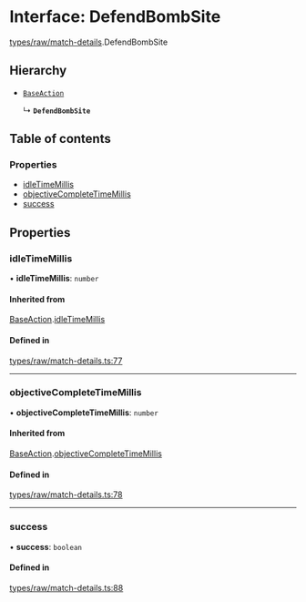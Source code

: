 # Interface: DefendBombSite

[types/raw/match-details](../modules/types_raw_match_details.md).DefendBombSite

## Hierarchy

- [`BaseAction`](types_raw_match_details.BaseAction.md)

  ↳ **`DefendBombSite`**

## Table of contents

### Properties

- [idleTimeMillis](types_raw_match_details.DefendBombSite.md#idletimemillis)
- [objectiveCompleteTimeMillis](types_raw_match_details.DefendBombSite.md#objectivecompletetimemillis)
- [success](types_raw_match_details.DefendBombSite.md#success)

## Properties

### idleTimeMillis

• **idleTimeMillis**: `number`

#### Inherited from

[BaseAction](types_raw_match_details.BaseAction.md).[idleTimeMillis](types_raw_match_details.BaseAction.md#idletimemillis)

#### Defined in

[types/raw/match-details.ts:77](https://github.com/jameslinimk/unofficial-valorant-api/blob/317491a/package/src/types/raw/match-details.ts#L77)

___

### objectiveCompleteTimeMillis

• **objectiveCompleteTimeMillis**: `number`

#### Inherited from

[BaseAction](types_raw_match_details.BaseAction.md).[objectiveCompleteTimeMillis](types_raw_match_details.BaseAction.md#objectivecompletetimemillis)

#### Defined in

[types/raw/match-details.ts:78](https://github.com/jameslinimk/unofficial-valorant-api/blob/317491a/package/src/types/raw/match-details.ts#L78)

___

### success

• **success**: `boolean`

#### Defined in

[types/raw/match-details.ts:88](https://github.com/jameslinimk/unofficial-valorant-api/blob/317491a/package/src/types/raw/match-details.ts#L88)
